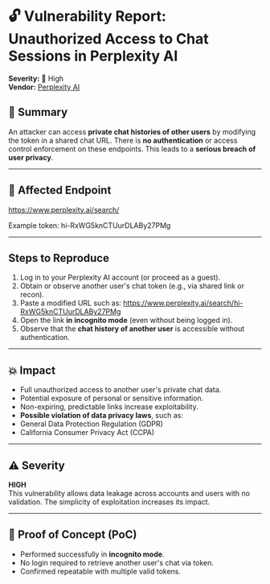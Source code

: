 # 🔓 Vulnerability Report: Unauthorized Access to Chat Sessions in Perplexity AI

**Severity:** 🚨 High  
**Vendor:** [Perplexity AI](https://www.perplexity.ai)

## 📌 Summary

An attacker can access **private chat histories of other users** by modifying the token in a shared chat URL. There is **no authentication** or access control enforcement on these endpoints. This leads to a **serious breach of user privacy**.

---

## 🔗 Affected Endpoint

https://www.perplexity.ai/search/<token>

Example token: hi-RxWG5knCTUurDLABy27PMg


---

##  Steps to Reproduce

1. Log in to your Perplexity AI account (or proceed as a guest).
2. Obtain or observe another user's chat token (e.g., via shared link or recon).
3. Paste a modified URL such as:
   https://www.perplexity.ai/search/hi-RxWG5knCTUurDLABy27PMg
4. Open the link **in incognito mode** (even without being logged in).
5. Observe that the **chat history of another user** is accessible without authentication.

---

## 💥 Impact

- Full unauthorized access to another user's private chat data.
- Potential exposure of personal or sensitive information.
- Non-expiring, predictable links increase exploitability.
- **Possible violation of data privacy laws**, such as:
- General Data Protection Regulation (GDPR)
- California Consumer Privacy Act (CCPA)

---

## ⚠️ Severity

**HIGH**  
This vulnerability allows data leakage across accounts and users with no validation. The simplicity of exploitation increases its impact.

---

## 🧪 Proof of Concept (PoC)

- Performed successfully in **incognito mode**.
- No login required to retrieve another user's chat via token.
- Confirmed repeatable with multiple valid tokens.




   

   
